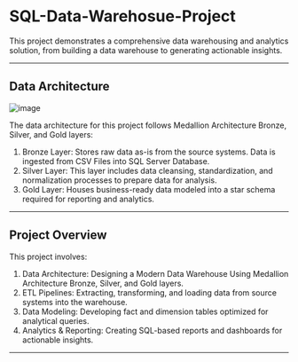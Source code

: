 # SQL-Data-Warehosue-Project
This project demonstrates a comprehensive data warehousing and analytics solution, from building a data warehouse to generating actionable insights.

--------------------------------------------------------------------------------------------------------

## Data Architecture
![image](https://github.com/user-attachments/assets/bfe57f0f-d80a-49c0-b175-ee1e46662170)

The data architecture for this project follows Medallion Architecture Bronze, Silver, and Gold layers:
1. Bronze Layer: Stores raw data as-is from the source systems. Data is ingested from CSV Files into SQL Server Database.
2. Silver Layer: This layer includes data cleansing, standardization, and normalization processes to prepare data for analysis.
3. Gold Layer: Houses business-ready data modeled into a star schema required for reporting and analytics.

--------------------------------------------------------------------------------------------------------


## Project Overview

This project involves:

1. Data Architecture: Designing a Modern Data Warehouse Using Medallion Architecture Bronze, Silver, and Gold layers.
2. ETL Pipelines: Extracting, transforming, and loading data from source systems into the warehouse.
3. Data Modeling: Developing fact and dimension tables optimized for analytical queries.
4. Analytics & Reporting: Creating SQL-based reports and dashboards for actionable insights.

--------------------------------------------------------------------------------------------------------




